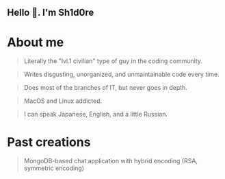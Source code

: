 ## Hello 👋. I'm Sh1d0re
# About me
> Literally the "lvl.1 civilian" type of guy in the coding community.

> Writes disgusting, unorganized, and unmaintainable code every time.

> Does most of the branches of IT, but never goes in depth.

> MacOS and Linux addicted.

> I can speak Japanese, English, and a little Russian.
# Past creations
> MongoDB-based chat application with hybrid encoding (RSA, symmetric encoding)
> 
